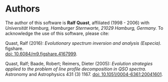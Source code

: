 # Authors

The author of this software is **Ralf Quast**, affiliated (1998 - 2006) with *Universität Hamburg, Hamburger Sternwarte, 21029 Hamburg, Germany.* To acknowledge the use of this software, please cite:

Quast, Ralf (2016): *Evolutionary spectrum inversion and analysis (Especia).* figshare.  
[doi: 10.6084/m9.figshare.4167999](https://dx.doi.org/10.6084/m9.figshare.4167999).

Quast, Ralf; Baade, Robert; Reimers, Dieter (2005): *Evolution strategies applied to the problem of line profile decomposition in QSO spectra.*
Astronomy and Astrophysics 431 (3) 1167.
[doi: 10.1051/0004-6361:20041601](http://dx.doi.org/10.1051/0004-6361:20041601).
